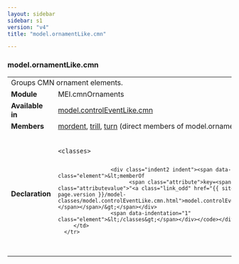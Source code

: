 ```yaml
---
layout: sidebar
sidebar: s1
version: "v4"
title: "model.ornamentLike.cmn"

---
```


<div class="classSpec model">
   <h3 id="model.ornamentLike.cmn">model.ornamentLike.cmn</h3>
   <table class="wovenodd">
      <tr>
         <td colspan="2" class="wovenodd-col2">Groups CMN ornament elements.</td>
      </tr>
      <tr>
         <td class="wovenodd-col1"><strong>Module</strong></td>
         <td class="wovenodd-col2">MEI.cmnOrnaments</td>
      </tr>
      <tr>
         <td class="wovenodd-col1"><strong>Available in</strong></td>
         <td class="wovenodd-col2">
            <div class="parent">
               <div><a class="link_odd_classSpec" href="{{ site.baseurl }}/{{ page.version }}/model-classes/model.controlEventLike.cmn.html">model.controlEventLike.cmn</a></div>
            </div>
         </td>
      </tr>
      <tr>
         <td class="wovenodd-col1"><strong>Members</strong></td>
         <td class="wovenodd-col2">
            <div class="parent">
               <div><a class="link_odd_elementSpec" href="{{ site.baseurl }}/{{ page.version }}/elements/mordent.html">mordent</a>, <a class="link_odd_elementSpec" href="{{ site.baseurl }}/{{ page.version }}/elements/trill.html">trill</a>, <a class="link_odd_elementSpec" href="{{ site.baseurl }}/{{ page.version }}/elements/turn.html">turn</a> (direct members of model.ornamentLike.cmn)
               </div>
            </div>
         </td>
      </tr>
      <tr>
         <td class="wovenodd-col1"><strong>Declaration</strong></td>
         <td class="wovenodd-col2">
            <div class="code" xml:space="preserve" data-lang="ODD"><code>
                  <div class="indent1 indent"><span data-indentation="1" class="element">&lt;classes&gt;</span>
                     
                     <div class="indent2 indent"><span data-indentation="2" class="element">&lt;memberOf
                           <span class="attribute">key=<span class="attributevalue">"<a class="link_odd" href="{{ site.baseurl }}/{{ page.version }}/model-classes/model.controlEventLike.cmn.html">model.controlEventLike.cmn</a>"</span></span>/&gt;</span></div>
                     <span data-indentation="1" class="element">&lt;/classes&gt;</span></div></code></div>
         </td>
      </tr>
   </table>
</div>